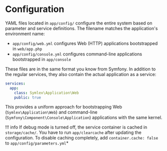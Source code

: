 # Configuration

YAML files located in `app/config/` configure the entire system based on parameter and service definitions. The filename matches the application's environment name:
 
 - `app/config/web.yml` configures Web (HTTP) applications bootstrapped in `web/app.php`
 - `app/config/console.yml` configures command-line applications bootstrapped in `app/console`

These files are in the same format you know from Symfony. In addition to the regular services, they also contain the actual application as a service:

```yaml
services:
  app:
    class: Symlex\Application\Web
    public: true
```

This provides a uniform approach for bootstrapping Web (`Symlex\Application\Web`) and command-line (`Symfony\Component\Console\Application`) applications with the same kernel.

!!! info
    If debug mode is turned off, the service container is cached in `storage/cache/`. You have to run `app/clearcache` after updating the configuration. To disable caching completely, add `container.cache: false` to  `app/config/parameters.yml`*
